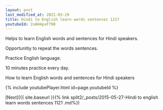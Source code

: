 ```yaml
---
layout: post
last_modified_at: 2021-03-29
title: Hindi to English learn words sentences 1217 
youtubeId: 2xAH4pxF790
---
```

 
 
Helps to learn English words and sentences for Hindi speakers.

Opportunitiy to repeat the words sentences. 

Practice English language. 
 
10 minutes practice every day. 
 
How to learn English words and sentences for Hindi speakers 
 
{% include youtubePlayer.html id=page.youtubeId %}
 
 
[Next]({{ site.baseurl }}{% link  split2/_posts/2015-05-27-Hindi to english learn words sentences 1121 .md%})
 
